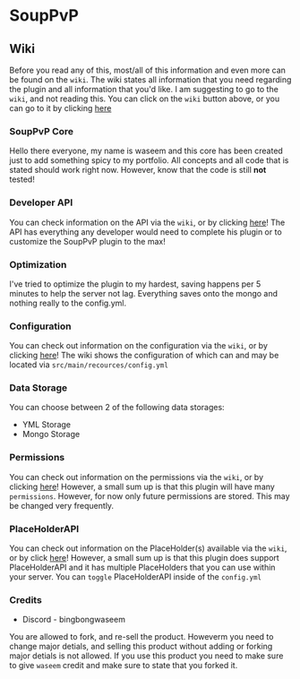# SoupPvP

## Wiki
Before you read any of this, most/all of this information and even more can be found on the ``wiki``. The wiki states all information that you need regarding the plugin and all information that you'd like. I am suggesting to go to the ``wiki``, and not reading this. You can click on the ``wiki`` button above, or you can go to it by clicking [here](https://github.com/bingbongwaseem/SoupPvP/wiki)

### SoupPvP Core
Hello there everyone, my name is waseem and this core has been created just to add something spicy to my portfolio. All concepts and all code that is stated should work right now. 
However, know that the code is still **not** tested!

### Developer API
You can check information on the API via the ``wiki``, or by clicking [here](https://github.com/bingbongwaseem/SoupPvP/wiki/API)! The API has everything any developer would need to complete his plugin or to customize the SoupPvP plugin to the max!

### Optimization
I've tried to optimize the plugin to my hardest, saving happens per 5 minutes to help the server not lag. Everything saves onto the mongo and nothing really to the config.yml.

### Configuration
You can check out information on the configuration via the ``wiki``, or by clicking [here](https://github.com/therealdamt/SoupPvP/wiki/Configuration)! The wiki shows the configuration of which can and may be located via ``src/main/recources/config.yml``

### Data Storage
You can choose between 2 of the following data storages:
* YML Storage
* Mongo Storage

### Permissions
You can check out information on the permissions via the ``wiki``, or by clicking [here](https://github.com/therealdamt/SoupPvP/wiki/Permissions)! However, a small sum up is that this plugin will have many ``permissions``. However, for now only future permissions are stored. This may be changed very frequently.

### PlaceHolderAPI
You can check out information on the PlaceHolder(s) available via the ``wiki``, or by click [here](https://github.com/therealdamt/SoupPvP/wiki/PlaceHolder(s))! However, a small sum up is that this plugin does support PlaceHolderAPI and it has multiple PlaceHolders that you can use within your server. You can ``toggle`` PlaceHolderAPI inside of the ``config.yml``

### Credits

* Discord - bingbongwaseem

You are allowed to fork, and re-sell the product. Howeverm you need to change major detials, and selling this product without adding or forking major detials is not allowed. If you use this product you need to make sure to give ``waseem`` credit and make sure to state that you forked it.
